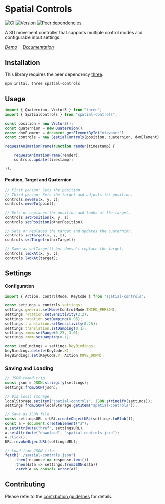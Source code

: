 # Spatial Controls

[![CI](https://github.com/vanruesc/spatial-controls/actions/workflows/ci.yml/badge.svg)](https://github.com/vanruesc/spatial-controls/actions/workflows/ci.yml)
[![Version](https://badgen.net/npm/v/spatial-controls?color=green)](https://www.npmjs.com/package/spatial-controls)
[![Peer dependencies](https://badgen.net/david/peer/vanruesc/spatial-controls)](https://david-dm.org/vanruesc/spatial-controls?type=peer)

A 3D movement controller that supports multiple control modes and configurable input settings.

*[Demo](https://vanruesc.github.io/spatial-controls/public/demo)&ensp;&middot;&ensp;[Documentation](https://vanruesc.github.io/spatial-controls/public/docs)*


## Installation

This library requires the peer dependency [three](https://github.com/mrdoob/three.js/).

```sh
npm install three spatial-controls
```


## Usage

```js
import { Quaternion, Vector3 } from "three";
import { SpatialControls } from "spatial-controls";

const position = new Vector3();
const quaternion = new Quaternion();
const domElement = document.getElementById("viewport");
const controls = new SpatialControls(position, quaternion, domElement);

requestAnimationFrame(function render(timestamp) {

	requestAnimationFrame(render);
	controls.update(timestamp);

});
```

#### Position, Target and Quaternion

```js
// First person: Sets the position.
// Third person: Sets the target and adjusts the position.
controls.moveTo(x, y, z);
controls.moveTo(point);

// Sets or replaces the position and looks at the target.
controls.setPosition(x, y, z);
controls.setPosition(otherPosition);

// Sets or replaces the target and updates the quaternion.
controls.setTarget(x, y, z);
controls.setTarget(otherTarget);

// Same as setTarget() but doesn't replace the target.
controls.lookAt(x, y, z);
controls.lookAt(target);
```

## Settings

#### Configuration

```js
import { Action, ControlMode, KeyCode } from "spatial-controls";

const settings = controls.settings;
settings.general.setMode(ControlMode.THIRD_PERSON);
settings.rotation.setSensitivity(2.2);
settings.rotation.setDamping(0.05);
settings.translation.setSensitivity(0.25);
settings.translation.setDamping(0.1);
settings.zoom.setRange(0.25, 3.0);
settings.zoom.setDamping(0.1);

const keyBindings = settings.keyBindings;
keyBindings.delete(KeyCode.X);
keyBindings.set(KeyCode.V, Action.MOVE_DOWN);
```

### Saving and Loading

```js
// JSON round-trip.
const json = JSON.stringify(settings);
settings.fromJSON(json);

// Via local storage.
localStorage.setItem("spatial-controls", JSON.stringify(settings));
settings.fromJSON(localStorage.getItem("spatial-controls"));

// Save as JSON file.
const settingsURL = URL.createObjectURL(settings.toBlob());
const a = document.createElement("a");
a.setAttribute("href", settingsURL);
a.setAttribute("download", "spatial-controls.json");
a.click();
URL.revokeObjectURL(settingsURL);

// Load from JSON file.
fetch("./spatial-controls.json")
	.then(response => response.text())
	.then(data => settings.fromJSON(data))
	.catch(e => console.error(e));
```


## Contributing

Please refer to the [contribution guidelines](https://github.com/vanruesc/spatial-controls/blob/main/.github/CONTRIBUTING.md) for details.
